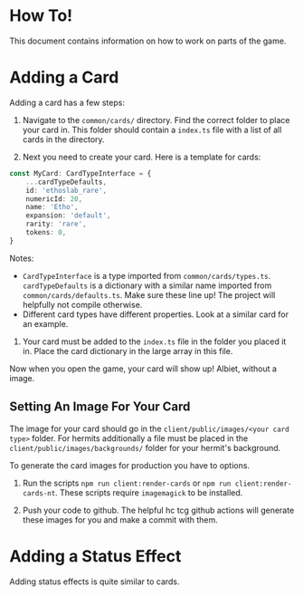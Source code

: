 # How To!

This document contains information on how to work on parts of the game.

# Adding a Card

Adding a card has a few steps:

1. Navigate to the `common/cards/` directory. Find the correct folder to place your card in.
This folder should contain a `index.ts` file with a list of all cards in the directory.


1. Next you need to create your card. Here is a template for cards:
```ts
const MyCard: CardTypeInterface = {
    ...cardTypeDefaults,
	id: 'ethoslab_rare',
	numericId: 20,
	name: 'Etho',
	expansion: 'default',
	rarity: 'rare',
	tokens: 0,
}
```

Notes:
- `CardTypeInterface` is a type imported from `common/cards/types.ts`.
`cardTypeDefaults` is a dictionary with a similar name imported from `common/cards/defaults.ts`. Make sure these line up!
The project will helpfully not compile otherwise.
- Different card types have different properties. Look at a similar card for an example.

1. Your card must be added to the `index.ts` file in the folder you placed it in. Place the card dictionary in the large array in this file.


Now when you open the game, your card will show up! Albiet, without a image.


## Setting An Image For Your Card
The image for your card should go in the `client/public/images/<your card type>` folder. For hermits additionally a file
must be placed in the `client/public/images/backgrounds/` folder for your hermit's background.

To generate the card images for production you have to options.

1. Run the scripts `npm run client:render-cards` or `npm run client:render-cards-nt`. These scripts require `imagemagick` to be installed.

2. Push your code to github. The helpful hc tcg github actions will generate these images for you and make a commit with them.


# Adding a Status Effect

Adding status effects is quite similar to cards.




